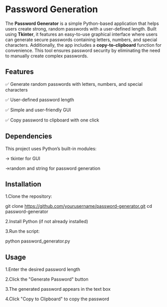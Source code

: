 
# Password Generation

The **Password Generator** is a simple Python-based application that helps users create strong, random passwords with a user-defined length. Built using **Tkinter**, it features an easy-to-use graphical interface where users can generate secure passwords containing letters, numbers, and special characters. Additionally, the app includes a **copy-to-clipboard** function for convenience. This tool ensures password security by eliminating the need to manually create complex passwords. 



## Features

✅ Generate random passwords with letters, numbers, and special   characters

✅ User-defined password length

✅ Simple and user-friendly GUI

✅ Copy password to clipboard with one click
 

 ## Dependencies
  This project uses Python’s built-in modules:

-> tkinter for GUI

->random and string for password generation


## Installation

1.Clone the repository:

git clone https://github.com/yourusername/password-generator.git
cd password-generator

2.Install Python (if not already installed)

3.Run the script:

python password_generator.py







## Usage

1.Enter the desired password length

2.Click the "Generate Password" button

3.The generated password appears in the text box

4.Click "Copy to Clipboard" to copy the password

